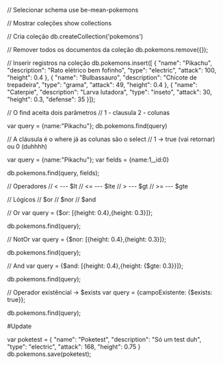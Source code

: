 

// Selecionar schema
use be-mean-pokemons

// Mostrar coleções
show collections

// Cria coleção
db.createCollection('pokemons')

// Remover todos os documentos da coleção
db.pokemons.remove({});

// Inserir registros na coleção
db.pokemons.insert([
{
  "name": "Pikachu",
  "description": "Rato elétrico bem fofinho",
  "type": "electric",
  "attack": 100,
  "height": 0.4
},
{
  "name": "Bulbassauro",
  "description": "Chicote de trepadeira",
  "type": "grama",
  "attack": 49,
  "height": 0.4
},
{
  "name": "Caterpie",
  "description": "Larva lutadora",
  "type": "inseto",
  "attack": 30,
  "height": 0.3,
  "defense": 35
}]);


// O find aceita dois parâmetros
// 1 - clausula 2 - colunas

var query = {name:"Pikachu"};
db.pokemons.find(query)

// A cláusula é o where já as colunas são o select
// 1 -> true (vai retornar) ou 0 (duhhhh)

var query = {name:"Pikachu"};
var fields = {name:1,_id:0}

db.pokemons.find(query, fields);

// Operadores
// <   ---  $lt
// <=  ---  $lte
// >   ---  $gt
// >=  ---  $gte

// Lógicos
// $or
// $nor
// $and

// Or
var query =  {$or: [{height: 0.4},{height: 0.3}]};

db.pokemons.find(query);

// NotOr
var query =  {$nor: [{height: 0.4},{height: 0.3}]};

db.pokemons.find(query);

// And
var query =  {$and: [{height: 0.4},{height: {$gte: 0.3}}]};

db.pokemons.find(query);


// Operador existêncial -> $exists
var query =  {campoExistente: {$exists: true}};

db.pokemons.find(query);


#Update

var poketest = {
  "name": "Poketest",
  "description": "Só um test duh",
  "type": "electric",
  "attack": 168,
  "height": 0.75
}
db.pokemons.save(poketest);

